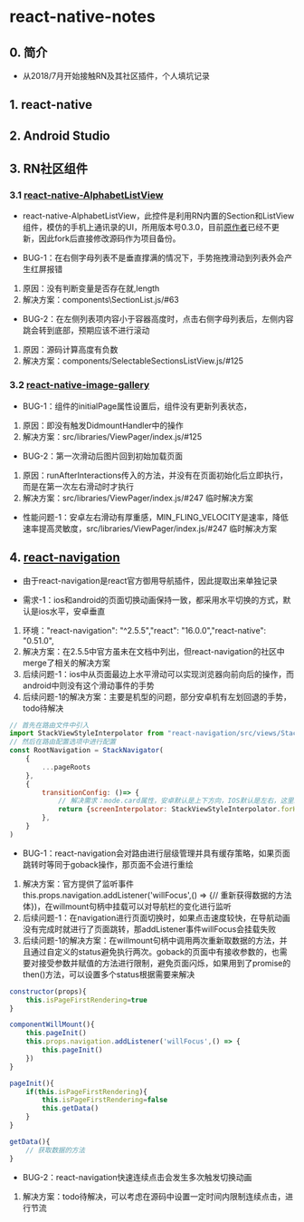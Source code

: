 # react-native-notes

## 0. 简介

* 从2018/7月开始接触RN及其社区插件，个人填坑记录

## 1. react-native

## 2. Android Studio

## 3. RN社区组件

### 3.1 [react-native-AlphabetListView](https://github.com/elizond0/react-native-alphabetlistview)

* react-native-AlphabetListView，此控件是利用RN内置的Section和ListView组件，模仿的手机上通讯录的UI，所用版本号0.3.0，目前[原作者](https://github.com/i6mi6/react-native-alphabetlistview)已经不更新，因此fork后直接修改源码作为项目备份。

* BUG-1：在右侧字母列表不是垂直撑满的情况下，手势拖拽滑动到列表外会产生红屏报错
1. 原因：没有判断变量是否存在就,length
2. 解决方案：components\SectionList.js/#63

* BUG-2：在左侧列表项内容小于容器高度时，点击右侧字母列表后，左侧内容跳会转到底部，预期应该不进行滚动
1. 原因：源码计算高度有负数
2. 解决方案：components/SelectableSectionsListView.js/#125

### 3.2 [react-native-image-gallery](https://github.com/elizond0/react-native-image-gallery)

* BUG-1：组件的initialPage属性设置后，组件没有更新列表状态，
1. 原因：即没有触发DidmountHandler中的操作
2. 解决方案：src/libraries/ViewPager/index.js/#125

* BUG-2：第一次滑动后图片回到初始加载页面
1. 原因：runAfterInteractions传入的方法，并没有在页面初始化后立即执行，而是在第一次左右滑动时才执行
2. 解决方案：src/libraries/ViewPager/index.js/#247 临时解决方案

* 性能问题-1：安卓左右滑动有厚重感，MIN_FLING_VELOCITY是速率，降低速率提高灵敏度，src/libraries/ViewPager/index.js/#247 临时解决方案

## 4. [react-navigation](https://github.com/react-navigation/react-navigation)

* 由于react-navigation是react官方御用导航插件，因此提取出来单独记录

* 需求-1：ios和android的页面切换动画保持一致，都采用水平切换的方式，默认是ios水平，安卓垂直
1. 环境："react-navigation": "^2.5.5","react": "16.0.0","react-native": "0.51.0",
2. 解决方案：在2.5.5中官方虽未在文档中列出，但react-navigation的社区中merge了相关的解决方案
3. 后续问题-1：ios中从页面最边上水平滑动可以实现浏览器向前向后的操作，而android中则没有这个滑动事件的手势
4. 后续问题-1的解决方案：主要是机型的问题，部分安卓机有左划回退的手势，todo待解决

```js
// 首先在路由文件中引入
import StackViewStyleInterpolator from "react-navigation/src/views/StackView/StackViewStyleInterpolator";
// 然后在路由配置选项中进行配置
const RootNavigation = StackNavigator(
    {
        ...pageRoots
    },
    {
        transitionConfig: ()=> {
            // 解决需求：mode.card属性，安卓默认是上下方向，IOS默认是左右，这里统一成水平方向
            return {screenInterpolator: StackViewStyleInterpolator.forHorizontal}
        },
    }
)

```

* BUG-1：react-navigation会对路由进行层级管理并具有缓存策略，如果页面跳转时等同于goback操作，那页面不会进行重绘
1. 解决方案：官方提供了监听事件this.props.navigation.addListener('willFocus',() => {// 重新获得数据的方法体})，在willmount句柄中挂载可以对导航栏的变化进行监听
2. 后续问题-1：在navigation进行页面切换时，如果点击速度较快，在导航动画没有完成时就进行了页面跳转，那addListener事件willFocus会挂载失败
3. 后续问题-1的解决方案：在willmount句柄中调用两次重新取数据的方法，并且通过自定义的status避免执行两次。goback的页面中有接收参数的，也需要对接受参数并赋值的方法进行限制，避免页面闪烁，如果用到了promise的then()方法，可以设置多个status根据需要来解决

```js
constructor(props){
    this.isPageFirstRendering=true
}

componentWillMount(){
    this.pageInit()
    this.props.navigation.addListener('willFocus',() => {
        this.pageInit()
    })
}

pageInit(){
    if(this.isPageFirstRendering){
        this.isPageFirstRendering=false
        this.getData()
    }
}

getData(){
    // 获取数据的方法
}
```

* BUG-2：react-navigation快速连续点击会发生多次触发切换动画
1. 解决方案：todo待解决，可以考虑在源码中设置一定时间内限制连续点击，进行节流
